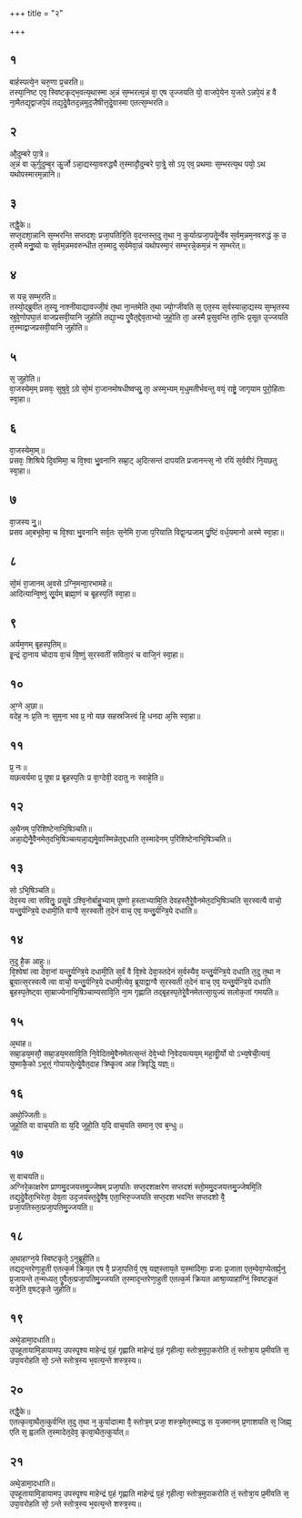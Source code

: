+++
title = "२"

+++
## १
बार्हस्पत्ये᳘न चरु᳘णा प्र᳘चरति॥  
तस्या᳘निष्ट एव᳘ स्विष्टकृद्भ᳘वत्य᳘थास्मा अ᳘न्नं स᳘म्भरत्य᳘न्नं वा᳘ एष उ᳘ज्जयति यो᳘ वाजपे᳘येन य᳘जते ऽन्नपे᳘यं ह वै ना᳘मैतद्य᳘द्वाजपे᳘यं तद्य᳘देॗवैतद᳘न्नमुद᳘जैषीत्त᳘देॗवास्मा एतत्स᳘म्भरति॥  
## २
औ᳘दुम्बरे पा᳘त्रे॥  
अ᳘न्नं वा ऊ᳘र्गुदुम्ब᳘र ऊॗर्जो ऽन्ना᳘द्यस्या᳘वरुद्ध्यै त᳘स्मादौ᳘दुम्बरे पा᳘त्रेॗ सो ऽप᳘ एव᳘ प्रथमाः स᳘म्भरत्य᳘थ पयो᳘ ऽथ यथोपस्मारम᳘न्नानि॥  
## ३
तद्धै᳘के॥  
सप्त᳘दशा᳘न्नानि स᳘म्भरन्ति सप्तदशः᳘ प्रजा᳘पतिरि᳘ति व᳘दन्तस्त᳘दु त᳘था न᳘ कुर्यात्प्रजा᳘पतेॗर्न्वेव स᳘र्वम᳘न्नम᳘नवरुद्धं क᳘ उ त᳘स्मै मनुॗष्यो यः स᳘र्वम᳘न्नमवरुन्धीत त᳘स्मादु स᳘र्वमेवा᳘न्नं यथोपस्मा᳘रं सम्भ᳘रन्ने᳘कम᳘न्नं न स᳘म्भरेत्॥  
## ४
स यन्न᳘ सम्भ᳘रति॥  
तस्यो᳘द्ब्रुवीत त᳘स्यॗ नाश्नीयाद्यावज्जी᳘वं त᳘था ना᳘न्तमेति त᳘था ज्यो᳘ग्जीवति स᳘ एत᳘स्य स᳘र्वस्यान्ना᳘द्यस्य स᳘म्भृतस्य स्रुवे᳘णोपघा᳘तं वाजप्रसवी᳘यानि जुहोति तद्या᳘भ्य एॗवैत᳘द्देव᳘ताभ्यो जुहो᳘ति ता᳘ अस्मै प्र᳘सुवन्ति ता᳘भिः प्र᳘सूत उ᳘ज्जयति त᳘स्माद्वाजप्रसवी᳘यानि जुहोति॥  
## ५
स᳘ जुहोति॥  
वा᳘जस्येम᳘म् प्रसवः᳘ सुषुवे᳘ ऽग्रे सो᳘मं रा᳘जानमोषधीष्वप्सु᳘ ता᳘ अस्म᳘भ्यम् म᳘धुमतीर्भवन्तु वयं᳘ राष्ट्रे᳘ जागृयाम पुरो᳘हिताः स्वा᳘हा॥  
## ६
वा᳘जस्येमा᳘म्॥  
प्रसवः᳘ शिश्रिये दि᳘वमिमा᳘ च वि᳘श्वा भु᳘वनानि सम्रा᳘ट् अ᳘दित्सन्तं दापयति प्रजानन्त्स᳘ नो रयिं स᳘र्ववीरं नि᳘यछतु स्वा᳘हा॥  
## ७
वा᳘जस्य नु᳟॥  
प्रसव आ᳘बभूवेमा᳘ च वि᳘श्वा भु᳘वनानि सर्व᳘तः स᳘नेमि रा᳘जा प᳘रियाति विद्वा᳘न्प्रजाम् पु᳘ष्टिं वर्ध᳘यमानो अस्मे स्वा᳘हा॥  
## ८
सो᳘मं रा᳘जानम् अ᳘वसे ऽग्नि᳘मन्वा᳘रभामहे॥  
आदित्यान्वि᳘ष्णुं सू᳘र्यम् ब्रह्मा᳘णं च बृ᳘हस्प᳘तिं स्वा᳘हा॥  
## ९
अर्यम᳘णम् बृ᳘हस्प᳘तिम्॥  
इ᳘न्द्रं दा᳘नाय चोदाय वा᳘चं वि᳘ष्णुं स᳘रस्वतीं सविता᳘रं च वाजि᳘नं स्वा᳘हा॥  
## १०
अ᳘ग्ने अ᳘छा॥  
वदेह᳘ नः प्र᳘ति नः सुम᳘ना भव प्र᳘ नो यछ सहस्रजित्त्वं हि᳘ धनदा अ᳘सि स्वा᳘हा॥  
## ११
प्र᳘ नः॥  
यछत्वर्यमा प्र᳘ पूषा प्र बृ᳘हस्प᳘तिः प्र वा᳘ग्देवी᳘ ददातु नः स्वाहे᳘ति॥  
## १२
अ᳘थैनम् प᳘रिशिष्टेनाभि᳘षिञ्चति॥  
अन्ना᳘द्येनैॗवैनमेत᳘दभि᳘षिञ्चत्यन्ना᳘द्यमेॗवास्मिन्नेत᳘द्दधाति त᳘स्मादेनम् प᳘रिशिष्टेनाभि᳘षिञ्चति॥  
## १३
सो ऽभि᳘षिञ्चति॥  
देव᳘स्य त्वा सवितुः᳘ प्रसॗवे ऽश्वि᳘नोर्बाहु᳘भ्याम् पूष्णो ह᳘स्ताभ्यामि᳘ति देवहस्तै᳘रेॗवैनमेत᳘दभि᳘षिञ्चति स᳘रस्वत्यै वाचो᳘ यन्तु᳘र्यन्त्रि᳘ये दधामी᳘ति वाग्वै स᳘रस्वती त᳘देनं वाच᳘ एव᳘ यन्तु᳘र्यन्त्रि᳘ये दधाति॥  
## १४
त᳘दु है᳘क आहुः॥  
वि᳘श्वेषां त्वा देवा᳘नां यन्तु᳘र्यन्त्रि᳘ये दधामी᳘ति स᳘र्वं वै वि᳘श्वे देवा᳘स्तदेनं स᳘र्वस्यैव᳘ यन्तु᳘र्यन्त्रि᳘ये दधाति त᳘दु त᳘था न ब्रूयात्स᳘रस्वत्यै त्वा वाचो᳘ यन्तु᳘र्यन्त्रि᳘ये दधामी᳘त्येव᳘ ब्रूयाद्वाग्वै स᳘रस्वती त᳘देनं वाच᳘ एव᳘ यन्तु᳘र्यन्त्रि᳘ये दधाति बृ᳘हस्प᳘तेष्ट्वा सा᳘म्राज्येनाभि᳘षिञ्चाम्यसावि᳘ति ना᳘म गृह्णाति तद्बृ᳘हस्प᳘तेरेॗवैनमेतत्सा᳘युज्यं सलोक᳘तां गमयति॥  
## १५
अ᳘थाह॥  
सम्रा᳘डय᳘मसौ᳘ सम्रा᳘डय᳘मसावि᳘ति नि᳘वेदितमेॗवैनमेतत्स᳘न्तं देवे᳘भ्यो नि᳘वेदयत्यय᳘म् महा᳘वीॗर्यो यो ऽभ्य᳘षेची᳘त्ययं᳘ युष्माकै᳘को ऽभूत्तं᳘ गोपायते᳘त्येॗवैत᳘दाह त्रिष्कृ᳘त्व आह त्रिवृद्धि᳘ यज्ञः᳟॥  
## १६
अथो᳘ज्जितीः॥  
जुहो᳘ति वा वाच᳘यति वा य᳘दि जुहो᳘ति य᳘दि वाच᳘यति समान᳘ एव ब᳘न्धुः॥  
## १७
स᳘ वाचयति॥  
अग्निरे᳘काक्षरेण प्राणमु᳘दजयत्तमु᳘ज्जेषम् प्रजा᳘पतिः सप्त᳘दशाक्षरेण सप्तदशं स्तो᳘ममु᳘दजयत्तमु᳘ज्जेषमि᳘ति तद्य᳘देॗवैता᳘भिरेता᳘ देव᳘ता उद᳘जयंस्त᳘देॗवैष᳘ एता᳘भिरु᳘ज्जयति सप्त᳘दश भवन्ति सप्तदशो वै᳘ प्रजा᳘पतिस्त᳘त्प्रजा᳘पतिमु᳘ज्जयति॥  
## १८
अ᳘थाहाग्न᳘ये स्विष्टकृते᳘ ऽनुब्रूही᳘ति॥  
तद्यद᳘न्तरेणा᳘हुती एतत्क᳘र्म क्रिय᳘त एष वै᳘ प्रजा᳘पतिर्य᳘ एष᳘ यज्ञ᳘स्ताय᳘ते य᳘स्मादिमाः᳘ प्रजाः प्र᳘जाता एत᳘म्वेवा᳘प्येतर्ह्य᳘नु प्र᳘जायन्ते त᳘न्मध्यत᳘ एॗवैत᳘त्प्रजा᳘पतिमु᳘ज्जयति त᳘स्माद᳘न्तरेणा᳘हुती एतत्क᳘र्म क्रियत आश्रा᳘व्याहाग्निं᳘ स्विष्टकृ᳘तं यजे᳘ति व᳘षट्कृते जुहोति॥  
## १९
अथे᳘डामा᳘दधाति॥  
उ᳘पहूतायामि᳘डायामप᳘ उपस्पृ᳘श्य माहेन्द्रं ग्र᳘हं गृह्णाति माहेन्द्रं ग्र᳘हं गृहीत्वा᳘ स्तोत्र᳘मुपा᳘करोति तं᳘ स्तोत्रा᳘य प्र᳘मीवति स᳘ उपा᳘वरोहति सो᳘ ऽन्ते स्तोत्र᳘स्य भ᳘वत्य᳘न्ते शस्त्र᳘स्य॥  
## २०
तद्धै᳘के॥  
एतत्कृत्वा᳘थैत᳘त्कुर्वन्ति त᳘दु त᳘था न᳘ कुर्यादात्मा वै᳘ स्तोत्र᳘म् प्रजा᳘ शस्त्र᳘मेत᳘स्माद्ध स य᳘जमानम् प्र᳘णाशयति स᳘ जिह्म᳘ एति स᳘ ह्वलति त᳘स्मादेत᳘देव᳘ कृत्वा᳘थैत᳘त्कुर्यात्॥  
## २१
अथे᳘डामा᳘दधाति॥  
उ᳘पहूतायामि᳘डायामप᳘ उपस्पृ᳘श्य माहेन्द्रं ग्र᳘हं गृह्णाति माहेन्द्रं ग्र᳘हं गृहीत्वा᳘ स्तोत्र᳘मुपाकरोति तं᳘ स्तोत्रा᳘य प्र᳘मीवति स᳘ उपा᳘वरोहति सो᳘ ऽन्ते स्तोत्र᳘स्य भ᳘वत्य᳘न्ते शस्त्र᳘स्य॥  